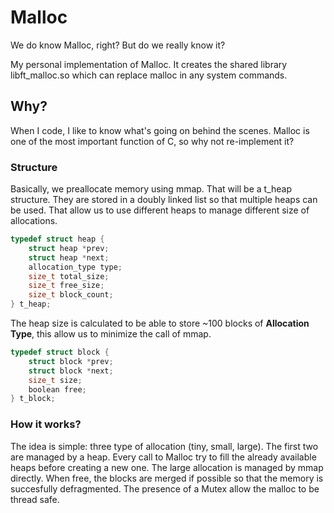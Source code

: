 # Malloc

We do know Malloc, right? But do we really know it?

My personal implementation of Malloc. It creates the shared library libft_malloc.so which can replace malloc in any system commands.

## Why?

When I code, I like to know what's going on behind the scenes. Malloc is one of the most important function of C, so why not re-implement it?

### Structure

Basically, we preallocate memory using mmap. That will be a t_heap structure. They are stored in a doubly linked list so that multiple heaps can be used. That allow us to use different heaps to manage different size of allocations.

```c
typedef struct heap {
    struct heap *prev;
    struct heap *next;
    allocation_type type;
    size_t total_size;
    size_t free_size;
    size_t block_count;
} t_heap;
```

The heap size is calculated to be able to store ~100 blocks of **Allocation Type**, this allow us to minimize the call of mmap.

```c
typedef struct block {
    struct block *prev;
    struct block *next;
    size_t size;
    boolean free;
} t_block;
```

### How it works?

The idea is simple: three type of allocation (tiny, small, large). The first two are managed by a heap. Every call to Malloc try to fill the already available heaps before creating a new one. The large allocation is managed by mmap directly. When free, the blocks are merged if possible so that the memory is succesfully defragmented. The presence of a Mutex allow the malloc to be thread safe.
